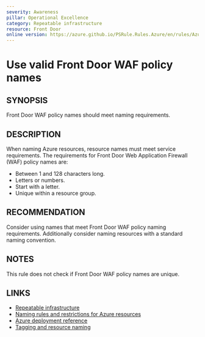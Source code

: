 ```yaml
---
severity: Awareness
pillar: Operational Excellence
category: Repeatable infrastructure
resource: Front Door
online version: https://azure.github.io/PSRule.Rules.Azure/en/rules/Azure.FrontDoor.WAF.Name/
---
```


# Use valid Front Door WAF policy names

## SYNOPSIS

Front Door WAF policy names should meet naming requirements.

## DESCRIPTION

When naming Azure resources, resource names must meet service requirements.
The requirements for Front Door Web Application Firewall (WAF) policy names are:

- Between 1 and 128 characters long.
- Letters or numbers.
- Start with a letter.
- Unique within a resource group.

## RECOMMENDATION

Consider using names that meet Front Door WAF policy naming requirements.
Additionally consider naming resources with a standard naming convention.

## NOTES

This rule does not check if Front Door WAF policy names are unique.

## LINKS

- [Repeatable infrastructure](https://learn.microsoft.com/azure/architecture/framework/devops/automation-infrastructure)
- [Naming rules and restrictions for Azure resources](https://learn.microsoft.com/azure/azure-resource-manager/management/resource-name-rules)
- [Azure deployment reference](https://learn.microsoft.com/azure/templates/microsoft.network/frontdoorwebapplicationfirewallpolicies)
- [Tagging and resource naming](https://learn.microsoft.com/azure/architecture/framework/devops/app-design#tagging-and-resource-naming)
